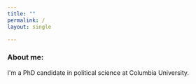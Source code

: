 ```yaml
---
title: ""
permalink: /
layout: single

---
```


### About me:
I'm a PhD candidate in political science at Columbia University.